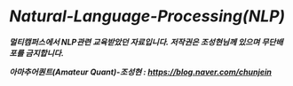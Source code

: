 # ***Natural-Language-Processing(NLP)***
***멀티캠퍼스에서 NLP관련 교육받았던 자료입니다. 저작권은 조성현님께 있으며 무단배포를 금지합니다.***

***아마추어퀀트(Amateur Quant)-조성현 : https://blog.naver.com/chunjein***
